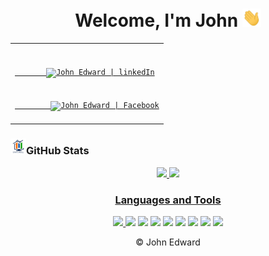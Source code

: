 <!DOCTYPE html>
<html>
<head>
    <meta charset='utf-8'>
    <meta http-equiv='X-UA-Compatible' content='IE=edge'>
    <meta name='viewport' content='width=device-width, initial-scale=1'>
    <link rel='stylesheet' type='text/css' media='screen' href='estilo.css'>
</head>
  
<body>
    <h1 align = "center"> Welcome, I'm John
        <img src="wave.gif" width="30px">
    </h1>
    
<table align = "center">
 <tr>
   <td>
    <code>
       <a href = "https://www.linkedin.com/in/johnsalarodr491/" title = "LinkedIn" target="_blank">
       <img alt = "John Edward | linkedIn" width = "24px" src = "http://www.icorp.com.mx/blog/wp-content/uploads/2017/08/Logo-Linkedin-png.png"></a>
    </code>
    <code>   
        <a href = "https://www.facebook.com/jo.ed.rodigu.4652/" title = "Facebook" target="_blank">
        <img alt = "John Edward | Facebook" width = "24px" src = "https://snipstock.com/assets/cdn/png/58f77fc090b3a968b47e49d609510788.png"/></a>
     </code>
   </td>
 </tr>
</table>

<h3 align="left"><img src="estadistica2.gif" width="25px" height="25px">GitHub Stats</h3>
<div align = "center">
  <a href="https://github.com/JohnEdwZ">
  <img height="140em" src="https://github-readme-stats.vercel.app/api?username=JohnEdwZ&show_icons=true&theme=radical&include_all_commits=true&count_private=true"/>
  <img height="140em" src="https://github-readme-stats.vercel.app/api/top-langs/?username=JohnEdwZ&layout=compact&langs_count=7&theme=radical"/>
</div>

</body>

<footer>   
<h3 align = "center">Languages and Tools</h3>
<p align = "center">
<img src = "https://img.shields.io/badge/OS-Windows-informational?style=flat&logo=windows&logoColor=white&color=2bbc8a"/> </a>
<img src = "https://img.shields.io/badge/-Python-informational?style=flat&logo=python&logoColor=white&color=blue"/> </a>
<img src = "https://img.shields.io/badge/-JavaScript-informational?style=flat&logo=javascript&logoColor=white&color=yellow"/> </a>
<img src = "https://img.shields.io/badge/-HTML5-E34F26?style=flat&logo=html5&logoColor=white"> 
<img src = "https://img.shields.io/badge/-CSS3-1572B6?style=flat&logo=css3&logoColor=white">
<img src = "https://img.shields.io/badge/-MySQL-F29111?style=flat&logo=mysql&logoColor=FFFFFF">
<img src = "http://img.shields.io/badge/-Git-F1502F?style=flat&logo=git&logoColor=FFFFFF">
<img src = "http://img.shields.io/badge/-Github-000000?style=flat&logo=github&logoColor=FFFFFF">
<img src = "http://img.shields.io/badge/-VS%20Code-007ACC?style=flat&logo=visual%20studio%20code&logoColor=white">
</p> 
    
 <p align = "center" font size = "2">&#169 John Edward</p> 
</footer>

</html>
